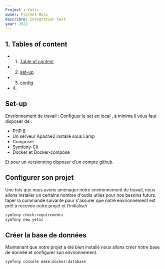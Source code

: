 ```yaml
---
Project : Yetic
owner: Florent Malo
describre: Intégration test
year: 2022
---
```

## 1.<a name="Table of content" ></a> Tables of content
* 1. [Table of content](#1a-name"table-of-content"-a-tables-of-content)
* 2. [set-up](#set-up)
* 3. [config](#configurer-son-projet)
* 4.[]()




## Set-up
Envrionnement de travail :
Configuer le set en local , à minima il vous faut disposer de : 
- PHP 8
- Un serveur Apache2 installé sous Lamp 
- Composer
- Symfony-Cli
- Docker et Docker-compose

Et pour un versionning disposer d'un compte github.

## Configurer son projet 
Une fois que nous avons aménager notre environnement de travail, nous allons installer un certains nombre d'outils utiles pour nos besoins futurs.
taper la commande suivante pour s'assurer que notre envrionnement est prêt à recevoir notre projet et l'initialiser
```bash ou pwsh
symfony check:requirements
symfony new yetic
```
## Créer la base de données 
Maintenant que notre projet a été bien installé nous allons créer notre base de donnée et configurer son environnement.
```
symfony console make:docker:database
```
## 

